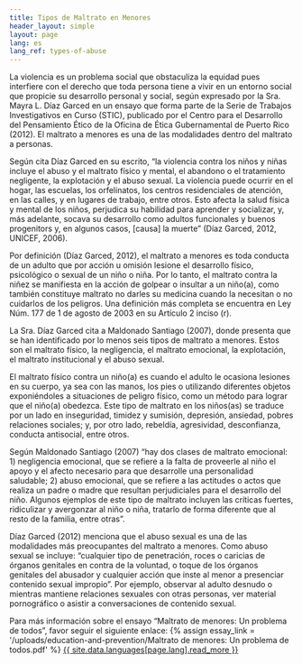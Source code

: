 ```yaml
---
title: Tipos de Maltrato en Menores
header_layout: simple
layout: page
lang: es
lang_ref: types-of-abuse
---
```

La violencia es un problema social que obstaculiza la equidad pues interfiere con el derecho que toda persona tiene a vivir en un entorno social que propicie su desarrollo personal y social, según expresado por la Sra. Mayra L. Díaz Garced en un ensayo que forma parte de la Serie de Trabajos Investigativos en Curso (STIC), publicado por el Centro para el Desarrollo del Pensamiento Ético de la Oficina de Ética Gubernamental de Puerto Rico (2012). El maltrato a menores es una de las modalidades dentro del maltrato a personas. 

Según cita Díaz Garced en su escrito, “la violencia contra los niños y niñas incluye el abuso y el maltrato físico y mental, el abandono o el tratamiento negligente, la explotación y el abuso sexual. La violencia puede ocurrir en el hogar, las escuelas, los orfelinatos, los centros residenciales de atención, en las calles, y en lugares de trabajo, entre otros. Esto afecta la salud física y mental de los niños, perjudica su habilidad para aprender y socializar, y, más adelante, socava su desarrollo como adultos funcionales y buenos progenitors y, en algunos casos, [causa] la muerte” (Díaz Garced, 2012, UNICEF, 2006).

Por definición (Díaz Garced, 2012), el maltrato a menores es toda conducta de un adulto que por acción u omisión lesione el desarrollo físico, psicológico o sexual de un niño o niña. Por lo tanto, el maltrato contra la niñez se manifiesta en la acción de golpear o insultar a un niño(a), como también constituye maltrato no darles su medicina cuando la necesitan o no cuidarlos de los peligros. Una definición más completa se encuentra en Ley Núm. 177 de 1 de agosto de 2003 en su Artículo 2 inciso (r).

La Sra. Díaz Garced cita a Maldonado Santiago (2007), donde presenta que se han identificado por lo menos seis tipos de maltrato a menores. Estos son el maltrato físico, la negligencia, el maltrato emocional, la explotación, el maltrato institucional y el abuso sexual.

El maltrato físico contra un niño(a) es cuando el adulto le ocasiona lesiones en su cuerpo, ya sea con las manos, los pies o utilizando diferentes objetos exponiéndoles a situaciones de peligro físico, como un método para lograr que el niño(a) obedezca. Este tipo de maltrato en los niños(as) se traduce por un lado en inseguridad, timidez y sumisión, depresión, ansiedad, pobres relaciones sociales; y, por otro lado, rebeldía, agresividad, desconfianza, conducta antisocial, entre otros. 

Según Maldonado Santiago (2007) “hay dos clases de maltrato emocional: 1) negligencia emocional, que se refiere a la falta de proveerle al niño el apoyo y el afecto necesario para que desarrolle una personalidad saludable; 2) abuso emocional, que se refiere a las actitudes o actos que realiza un padre o madre que resultan perjudiciales para el desarrollo del niño. Algunos ejemplos de este tipo de maltrato incluyen las críticas fuertes, ridiculizar y avergonzar al niño o niña, tratarlo de forma diferente que al resto de la familia, entre otras”.

Díaz Garced (2012) menciona que el abuso sexual es una de las modalidades más preocupantes del maltrato a menores. Como abuso sexual se incluye: “cualquier tipo de penetración, roces o caricias de órganos genitales en contra de la voluntad, o toque de los órganos genitales del abusador y cualquier acción que inste al menor a presenciar contenido sexual impropio”. Por ejemplo, observar al adulto desnudo o mientras mantiene relaciones sexuales con otras personas, ver material pornográfico o asistir a conversaciones de contenido sexual.

Para más información sobre el ensayo “Maltrato de menores: Un problema de todos”, favor seguir el siguiente enlace:
{% assign essay_link = '/uploads/education-and-prevention/Maltrato de menores: Un problema de todos.pdf' %}
<a href="{{ essay_link | absolute_url }}" class="button is-secondary is-medium" target="_blank">
  {{ site.data.languages[page.lang].read_more }}
</a>
